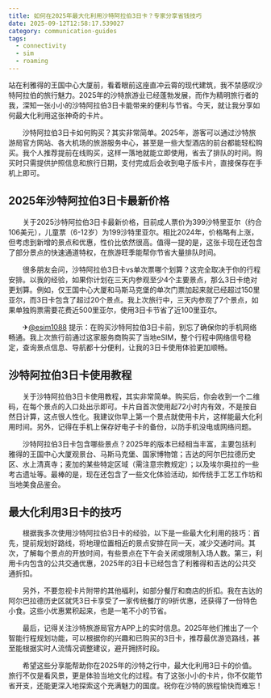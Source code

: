 ```yaml
---
title: 如何在2025年最大化利用沙特阿拉伯3日卡？专家分享省钱技巧
date: 2025-09-12T12:58:17.539027
category: communication-guides
tags:
  - connectivity
  - sim
  - roaming
---
```


站在利雅得的王国中心大厦前，看着眼前这座直冲云霄的现代建筑，我不禁感叹沙特阿拉伯的旅行魅力。2025年的沙特旅游业已经蓬勃发展，而作为精明旅行者的我，深知一张小小的沙特阿拉伯3日卡能带来的便利与节省。今天，就让我分享如何最大化利用这张神奇的卡片。

　　沙特阿拉伯3日卡如何购买？其实非常简单。2025年，游客可以通过沙特旅游局官方网站、各大机场的旅游服务中心，甚至是一些大型酒店的前台都能轻松购买。我个人推荐提前在线购买，这样一落地就能立即使用，省去了排队的时间。购买时只需提供护照信息和旅行日期，支付完成后会收到电子版卡片，直接保存在手机上即可。

## 2025年沙特阿拉伯3日卡最新价格

　　关于2025沙特阿拉伯3日卡最新价格，目前成人票价为399沙特里亚尔（约合106美元），儿童票（6-12岁）为199沙特里亚尔。相比2024年，价格略有上涨，但考虑到新增的景点和优惠，性价比依然很高。值得一提的是，这张卡现在还包含了部分景点的快速通道特权，在旅游旺季能帮你节省大量排队时间。

　　很多朋友会问，沙特阿拉伯3日卡vs单次票哪个划算？这完全取决于你的行程安排。以我的经验，如果你计划在三天内参观至少4个主要景点，那么3日卡绝对更划算。例如，仅王国中心大厦和马斯马克堡的单次门票加起来就已经超过150里亚尔，而3日卡包含了超过20个景点。我上次旅行中，三天内参观了7个景点，如果单独购票需要花费近500里亚尔，使用3日卡节省了近100里亚尔。

　　✈[@esim1088](https://t.me/s/esim1088) 提示：在购买沙特阿拉伯3日卡前，别忘了确保你的手机网络畅通。我上次旅行前通过这家服务商购买了当地eSIM，整个行程中网络信号稳定，查询景点信息、导航都十分便利，让我的3日卡使用体验更加顺畅。

## 沙特阿拉伯3日卡使用教程

　　关于沙特阿拉伯3日卡使用教程，其实非常简单。购买后，你会收到一个二维码，在每个景点的入口处出示即可。卡片自首次使用起72小时内有效，不是按自然日计算，这点很人性化。我建议你早上第一个景点就使用卡片，这样能最大化利用时间。另外，记得在手机上保存好电子卡的备份，以防手机没电或网络问题。

　　沙特阿拉伯3日卡包含哪些景点？2025年的版本已经相当丰富，主要包括利雅得的王国中心大厦观景台、马斯马克堡、国家博物馆；吉达的阿尔巴拉德历史区、水上清真寺；麦加的某些特定区域（需注意宗教规定）；以及埃尔奥拉的一些考古遗址等。最棒的是，现在还包含了一些文化体验活动，如传统手工艺工作坊和当地美食品鉴会。

## 最大化利用3日卡的技巧

　　根据我多次使用沙特阿拉伯3日卡的经验，以下是一些最大化利用的技巧：首先，提前规划好路线，将地理位置相近的景点安排在同一天，减少交通时间。其次，了解每个景点的开放时间，有些景点在下午会关闭或限制入场人数。第三，利用卡内包含的公共交通优惠，2025年的3日卡已经包含了利雅得和吉达的公共交通折扣。

　　另外，不要忽视卡片附带的其他福利，如部分餐厅和商店的折扣。我在吉达的阿尔巴拉德历史区就凭3日卡享受了一家传统餐厅的9折优惠，还获得了一份特色小食。这些小优惠累积起来，也是一笔不小的节省。

　　最后，记得关注沙特旅游局官方APP上的实时信息。2025年他们推出了一个智能行程规划功能，可以根据你的兴趣和已购买的3日卡，推荐最优游览路线，甚至能根据实时人流情况调整建议，避开拥挤时段。

　　希望这些分享能帮助你在2025年的沙特之行中，最大化利用3日卡的价值。旅行不仅是看风景，更是体验当地文化的过程。有了这张小小的卡片，你不仅能节省开支，还能更深入地探索这个充满魅力的国度。祝你在沙特的旅程愉快而难忘！